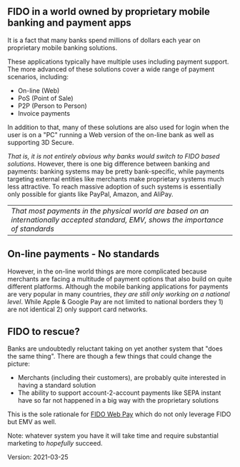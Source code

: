 ## FIDO in a world owned by proprietary mobile banking and payment apps
It is a fact that many banks spend millions of dollars each year on proprietary
mobile banking solutions.

These applications typically have multiple uses including payment support.
The more advanced of these solutions cover a wide range of payment scenarios,
including:
- On-line (Web)
- PoS (Point of Sale)
- P2P (Person to Person)
- Invoice payments

In addition to that, many of these solutions are also used for login
when the user is on a "PC" running a Web version of the on-line bank
as well as supporting 3D Secure.

_That is, it is not entirely obvious why banks would switch to FIDO
based solutions_. However, there is one big difference between
banking and payments: banking systems may be pretty bank-specific,
while payments targeting external entities like merchants make
proprietary systems much less attractive.  To reach massive adoption
of such systems is essentially only possible for giants like PayPal, Amazon, and AliPay.

<table><tr><td><i>That most payments in the physical world
are based on an internationally accepted standard, EMV, shows the
  importance of standards</i></td></tr></table>

## On-line payments - No standards
However, in the on-line world things are more complicated because
merchants are facing a multitude of payment options that also build
on quite different platforms.  Although the mobile banking applications
for payments are very popular in many countries, _they are still only working on
a national level_.  While Apple & Google Pay are not limited to national
borders they 1) are not identical 2) only support card networks.
## FIDO to rescue?
Banks are undoubtedly reluctant taking on yet another system that "does the same thing".
There are though a few things that could change the picture:
- Merchants (including their customers), are probably quite interested in having a standard solution
- The ability to support account-2-account payments like SEPA instant have so far
not happened in a big way with the proprietary solutions

This is the sole rationale for [FIDO Web Pay](https://fido-web-pay.github.io/)
which do not only leverage FIDO but EMV as well.

Note: whatever system you have it will take time and require substantial marketing to
_hopefully_ succeed.

Version: 2021-03-25
